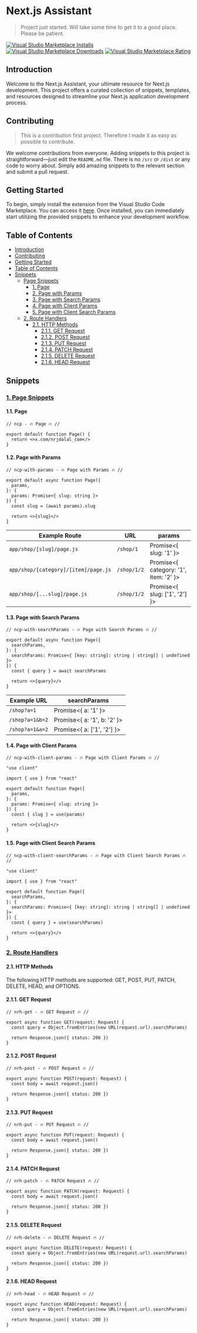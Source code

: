 # Next.js Assistant

> Project just started. Will take some time to get it to a good place. Please be patient.

[![Visual Studio Marketplace Installs](https://img.shields.io/visual-studio-marketplace/i/nrjdalal.nextjs-assistant?style=for-the-badge)](https://marketplace.visualstudio.com/items?itemName)
[![Visual Studio Marketplace Downloads](https://img.shields.io/visual-studio-marketplace/d/nrjdalal.nextjs-assistant?style=for-the-badge)](https://marketplace.visualstudio.com/items?itemName)
[![Visual Studio Marketplace Rating](https://img.shields.io/visual-studio-marketplace/r/nrjdalal.nextjs-assistant?style=for-the-badge)](https://marketplace.visualstudio.com/items?itemName)

## Introduction

Welcome to the Next.js Assistant, your ultimate resource for Next.js development. This project offers a curated collection of snippets, templates, and resources designed to streamline your Next.js application development process.

## Contributing

> This is a contribution first project. Therefore I made it as easy as possible to contribute.

We welcome contributions from everyone. Adding snippets to this project is straightforward—just edit the `README.md` file. There is no `/src` or `/dist` or any code to worry about. Simply add amazing snippets to the relevant section and submit a pull request.

## Getting Started

To begin, simply install the extension from the Visual Studio Code Marketplace. You can access it [here](https://marketplace.visualstudio.com/items?itemName=nrjdalal.nextjs-assistant). Once installed, you can immediately start utilizing the provided snippets to enhance your development workflow.

## Table of Contents

- [Introduction](#introduction)
- [Contributing](#contributing)
- [Getting Started](#getting-started)
- [Table of Contents](#table-of-contents)
- [Snippets](#snippets)
  - [Page Snippets](#1-page-snippets)
    - [1. Page](#11-page)
    - [2. Page with Params](#12-page-with-params)
    - [3. Page with Search Params](#13-page-with-search-params)
    - [4. Page with Client Params](#14-page-with-client-params)
    - [5. Page with Client Search Params](#15-page-with-client-search-params)
  - [2. Route Handlers](#2-route-handlers)
    - [2.1. HTTP Methods](#21-http-methods)
      - [2.1.1. GET Request](#211-get-request)
      - [2.1.2. POST Request](#212-post-request)
      - [2.1.3. PUT Request](#213-put-request)
      - [2.1.4. PATCH Request](#214-patch-request)
      - [2.1.5. DELETE Request](#215-delete-request)
      - [2.1.6. HEAD Request](#216-head-request)

## Snippets

### [1. Page Snippets](https://nextjs.org/docs/app/api-reference/file-conventions/page)

#### 1.1. Page

```tsx
// ncp - 🔥 Page 🔥 //

export default function Page() {
  return <>x.com/nrjdalal_com</>
}
```

#### 1.2. Page with Params

```tsx
// ncp-with-params - 🔥 Page with Params 🔥 //

export default async function Page({
  params,
}: {
  params: Promise<{ slug: string }>
}) {
  const slug = (await params).slug

  return <>{slug}</>
}
```

| Example Route                        | URL         | params                                |
| ------------------------------------ | ----------- | ------------------------------------- |
| `app/shop/[slug]/page.js`            | `/shop/1`   | Promise<{ slug: '1' }>                |
| `app/shop/[category]/[item]/page.js` | `/shop/1/2` | Promise<{ category: '1', item: '2' }> |
| `app/shop/[...slug]/page.js`         | `/shop/1/2` | Promise<{ slug: ['1', '2'] }>         |

#### 1.3. Page with Search Params

```tsx
// ncp-with-searchParams - 🔥 Page with Search Params 🔥 //

export default async function Page({
  searchParams,
}: {
  searchParams: Promise<{ [key: string]: string | string[] | undefined }>
}) {
  const { query } = await searchParams

  return <>{query}</>
}
```

| Example URL     | searchParams                |
| --------------- | --------------------------- |
| `/shop?a=1`     | Promise<{ a: '1' }>         |
| `/shop?a=1&b=2` | Promise<{ a: '1', b: '2' }> |
| `/shop?a=1&a=2` | Promise<{ a: ['1', '2'] }>  |

#### 1.4. Page with Client Params

```tsx
// ncp-with-client-params - 🔥 Page with Client Params 🔥 //

"use client"

import { use } from "react"

export default function Page({
  params,
}: {
  params: Promise<{ slug: string }>
}) {
  const { slug } = use(params)

  return <>{slug}</>
}
```

#### 1.5. Page with Client Search Params

```tsx
// ncp-with-client-searchParams - 🔥 Page with Client Search Params 🔥 //

"use client"

import { use } from "react"

export default function Page({
  searchParams,
}: {
  searchParams: Promise<{ [key: string]: string | string[] | undefined }>
}) {
  const { query } = use(searchParams)

  return <>{query}</>
}
```

### [2. Route Handlers](https://nextjs.org/docs/app/building-your-application/routing/route-handlers)

#### 2.1. HTTP Methods

The following HTTP methods are supported: GET, POST, PUT, PATCH, DELETE, HEAD, and OPTIONS.

#### 2.1.1. GET Request

```tsx
// nrh-get - 🔥 GET Request 🔥 //

export async function GET(request: Request) {
  const query = Object.fromEntries(new URL(request.url).searchParams)

  return Response.json({ status: 200 })
}
```

#### 2.1.2. POST Request

```tsx
// nrh-post - 🔥 POST Request 🔥 //

export async function POST(request: Request) {
  const body = await request.json()

  return Response.json({ status: 200 })
}
```

#### 2.1.3. PUT Request

```tsx
// nrh-put - 🔥 PUT Request 🔥 //

export async function PUT(request: Request) {
  const body = await request.json()

  return Response.json({ status: 200 })
}
```

#### 2.1.4. PATCH Request

```tsx
// nrh-patch - 🔥 PATCH Request 🔥 //

export async function PATCH(request: Request) {
  const body = await request.json()

  return Response.json({ status: 200 })
}
```

#### 2.1.5. DELETE Request

```tsx
// nrh-delete - 🔥 DELETE Request 🔥 //

export async function DELETE(request: Request) {
  const query = Object.fromEntries(new URL(request.url).searchParams)

  return Response.json({ status: 200 })
}
```

#### 2.1.6. HEAD Request

```tsx
// nrh-head - 🔥 HEAD Request 🔥 //

export async function HEAD(request: Request) {
  const query = Object.fromEntries(new URL(request.url).searchParams)

  return Response.json({ status: 200 })
}
```
